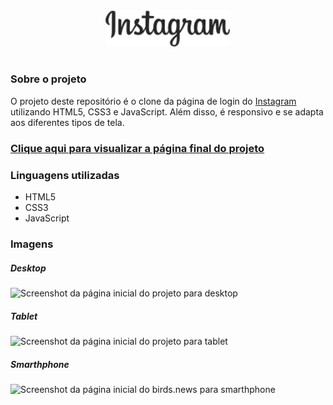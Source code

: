 <div align="center">
  <img src="./assets/images/logos/instagram-logo.png" width="200px" alt="Logo do Instagram">
  <h1></h1>
</div>
<div>
  <h3>Sobre o projeto</h3>
  <p>O projeto deste repositório é o clone da página de login do <a href="https://instagram.com">Instagram</a> utilizando HTML5, CSS3 e JavaScript. Além disso, é responsivo e se adapta aos diferentes tipos de tela.</>

  ### [Clique aqui para visualizar a página final do projeto](https://thenextbunny.github.io/instagram/)
  
  <h3>Linguagens utilizadas</h3>
  <ul>
    <li>HTML5</li>
    <li>CSS3</li>
    <li>JavaScript</li>
  </ul>

  <h3>Imagens</h3>
  <h5>Desktop</h5>
  <img src="https://user-images.githubusercontent.com/99208505/172205147-bc963859-7a4d-49ed-aa80-d02f222319ce.png" alt="Screenshot da página inicial do projeto para desktop" width="557.5px">

  <h5>Tablet</h5>
  <img src="https://user-images.githubusercontent.com/99208505/172746745-20ba373f-99e9-4399-bcf6-16d47d2c37e7.png" alt="Screenshot da página inicial do projeto para tablet" width="384px">

  <h5>Smarthphone</h5>
  <img src="https://user-images.githubusercontent.com/99208505/172746903-e998bb2b-ce31-4c36-bfa0-418c640d0eef.png" alt="Screenshot da página inicial do birds.news para smarthphone" width="206px">
</div>

